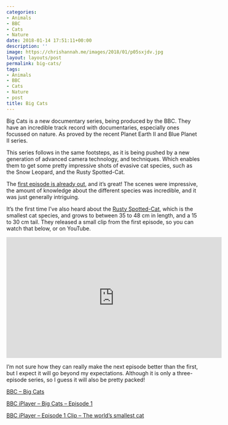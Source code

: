 ```yaml
---
categories:
- Animals
- BBC
- Cats
- Nature
date: 2018-01-14 17:51:11+00:00
description: ''
image: https://chrishannah.me/images/2018/01/p05sxjdv.jpg
layout: layouts/post
permalink: big-cats/
tags:
- Animals
- BBC
- Cats
- Nature
- post
title: Big Cats
---
```


<p>Big Cats is a new documentary series, being produced by the BBC. They have an incredible track record with documentaries, especially ones focussed on nature. As proved by the recent Planet Earth II and Blue Planet II series.</p>
<p>This series follows in the same footsteps, as it is being pushed by a new generation of advanced camera technology, and techniques. Which enables them to get some pretty impressive shots of evasive cat species, such as the Snow Leopard, and the Rusty Spotted-Cat.</p>
<p>The <a href="https://www.bbc.co.uk/iplayer/episode/p05q59zk/big-cats-series-1-episode-1">first episode is already out</a>, and it&#8217;s great! The scenes were impressive, the amount of knowledge about the different species was incredible, and it was just generally intriguing.</p>
<p>It&#8217;s the first time I&#8217;ve also heard about the <a href="https://en.wikipedia.org/wiki/Rusty-spotted_cat">Rusty Spotted-Cat</a>, which is the smallest cat species, and grows to between 35 to 48 cm in length, and a 15 to 30 cm tail. They released a small clip from the first episode, so you can watch that below, or on YouTube.</p>
<p><iframe src="https://www.youtube.com/embed/W86cTIoMv2U" width="560" height="315" frameborder="0" allowfullscreen="allowfullscreen"></iframe></p>
<p>I&#8217;m not sure how they can really make the next episode better than the first, but I expect it will go beyond my expectations. Although it is only a three-episode series, so I guess it will also be pretty packed!</p>
<p><a href="http://www.bbc.co.uk/programmes/p05q599b">BBC &#8211; Big Cats</a></p>
<p><a href="https://www.bbc.co.uk/iplayer/episode/p05q59zk/big-cats-series-1-episode-1">BBC iPlayer &#8211; Big Cats &#8211; Episode 1</a></p>
<p><a href="https://www.youtube.com/watch?v=W86cTIoMv2U">BBC iPlayer &#8211; Episode 1 Clip &#8211; The world&#8217;s smallest cat</a></p>
<p>&nbsp;</p>
